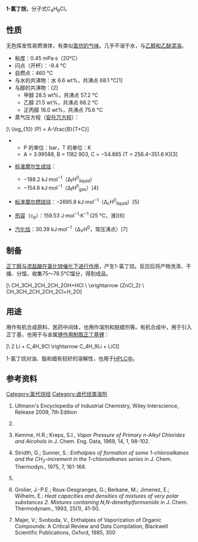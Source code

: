 **1-氯丁烷**，分子式C<sub>4</sub>H<sub>9</sub>Cl。

## 性质

无色挥发性易燃液体，有类似[氯仿的气味](../Page/三氯甲烷.md "wikilink")。几乎不溶于水，与[乙醇和](../Page/乙醇.md "wikilink")[乙醚混溶](../Page/乙醚.md "wikilink")。

  - 粘度：0.45 mPa·s（20°C）
  - 闪点（开杯）：-9.4 °C
  - 自燃点：460 °C
  - 与水的共沸物：水 6.6 wt%，共沸点 68.1 °C\[1\]
  - 与醇的共沸物：\[2\]
      - 甲醇 28.5 wt%，共沸点 57.2 °C
      - 乙醇 21.5 wt%，共沸点 66.2 °C
      - 正丙醇 16.0 wt%，共沸点 75.6 °C
  - 蒸气压方程（[安托万方程](../Page/安托万方程.md "wikilink")）：

\[\ \log_{10} (P) = A-\frac{B}{T+C}\]

  -   - P 的单位：bar，T 的单位：K
      - A = 3.99588, B = 1182.903, C = −54.885 (T = 256.4–351.6 K)\[3\]

  - [标准摩尔生成焓](../Page/标准摩尔生成焓.md "wikilink")：

      - −188.2 kJ·mol<sup>−1</sup>（Δ<sub>f</sub>H<sup>0</sup><sub>liquid</sub>）
      - −154.6 kJ·mol<sup>−1</sup>（Δ<sub>f</sub>H<sup>0</sup><sub>gas</sub>）\[4\]

  - [标准摩尔燃烧焓](../Page/标准摩尔燃烧焓.md "wikilink")：−2695.8 kJ·mol<sup>−1</sup>（Δ<sub>c</sub>H<sup>0</sup><sub>liquid</sub>）\[5\]

  - [热容](../Page/热容.md "wikilink")（c<sub>p</sub>）：159.53 J·mol<sup>−1</sup>·K<sup>−1</sup>
    (25 °C，液)\[6\]

  - [汽化焓](../Page/汽化焓.md "wikilink")：30.39 kJ·mol<sup>−1</sup>（Δ<sub>V</sub>H<sup>0</sup>，常压沸点）\[7\]

## 制备

[正丁醇与](../Page/正丁醇.md "wikilink")[浓盐酸在](../Page/盐酸.md "wikilink")[氯化锌](../Page/氯化锌.md "wikilink")[催化下进行作用](../Page/催化.md "wikilink")，产生1-氯丁烷。反应后将产物洗涤、干燥、分馏，收集75～78.5°C馏分，得到成品。

\[\ CH_3CH_2CH_2CH_2OH+HCl \ \xrightarrow {ZnCl_2} \ CH_3CH_2CH_2CH_2Cl+H_2O\]

## 用途

用作有机合成原料、医药中间体，也用作溶剂和脱蜡剂等。有机合成中，用于引入正丁基，也用于与金属[锂作用制取](../Page/锂.md "wikilink")[正丁基锂](../Page/正丁基锂.md "wikilink")：

\[\ 2 Li + C_4H_9Cl \rightarrow C_4H_9Li + LiCl\]

1-氯丁烷对油、脂和蜡有较好的溶解性，也用于[HPLC中](../Page/高效液相色谱.md "wikilink")。

## 参考资料

[Category:氯代烷烃](https://zh.wikipedia.org/wiki/Category:氯代烷烃 "wikilink")
[Category:卤代烃类溶剂](https://zh.wikipedia.org/wiki/Category:卤代烃类溶剂 "wikilink")

1.  Ullmann's Encyclopedia of Industrial Chemistry, Wiley Interscience,
    Release 2009, 7th Edition

2.
3.  Kemme, H.R.; Kreps, S.I., *Vapor Pressure of Primary n-Alkyl
    Chlorides and Alcohols* in J. Chem. Eng. Data, 1969, 14, 1, 98-102.

4.  Stridth, G.; Sunner, S.: *Enthalpies of formation of some
    1-chloroalkanes and the CH<sub>2</sub>-increment in the
    1-chloroalkanes series* in J. Chem. Thermodyn., 1975, 7, 161-168.

5.
6.  Grolier, J.-P.E.; Roux-Desgranges, G.; Berkane, M.; Jimenez, E.;
    Wilhelm, E.: *Heat capacities and densities of mixtures of very
    polar substances 2. Mixtures containing N,N-dimethylformamide* in J.
    Chem. Thermodynam., 1993, 25(1), 41-50.

7.  Majer, V.; Svoboda, V., Enthalpies of Vaporization of Organic
    Compounds: A Critical Review and Data Compilation, Blackwell
    Scientific Publications, Oxford, 1985, 300